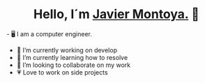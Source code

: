 
<div align="center">

  <h1 align="center">Hello, I´m <a href="https://portafolio-javimp.netlify.app/">Javier Montoya.</a> 👋</h1>
 
</div>
- 🖥️ I am a computer engineer.

- 🔭 I’m currently working on develop
- 🌱 I’m currently learning how to resolve
- 👯 I’m looking to collaborate on my work
- 💗 Love to work on side projects

